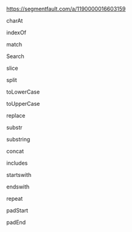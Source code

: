 https://segmentfault.com/a/1190000016603159

charAt

indexOf

match

Search

slice

split

toLowerCase

toUpperCase

replace

substr

substring

concat

includes

startswith

endswith

repeat

padStart

padEnd

